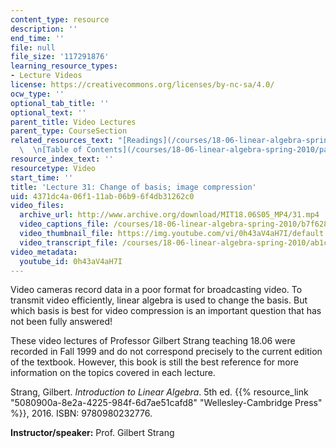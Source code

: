 ```yaml
---
content_type: resource
description: ''
end_time: ''
file: null
file_size: '117291876'
learning_resource_types:
- Lecture Videos
license: https://creativecommons.org/licenses/by-nc-sa/4.0/
ocw_type: ''
optional_tab_title: ''
optional_text: ''
parent_title: Video Lectures
parent_type: CourseSection
related_resources_text: "[Readings](/courses/18-06-linear-algebra-spring-2010/pages/readings)\
  \  \n[Table of Contents](/courses/18-06-linear-algebra-spring-2010/pages/readings#Table_of_Contents)"
resource_index_text: ''
resourcetype: Video
start_time: ''
title: 'Lecture 31: Change of basis; image compression'
uid: 4371dc4a-06f1-11ab-06b9-6f4db31262c0
video_files:
  archive_url: http://www.archive.org/download/MIT18.06S05_MP4/31.mp4
  video_captions_file: /courses/18-06-linear-algebra-spring-2010/b7f6284f580b5b2ab93c883ba6304e68_0h43aV4aH7I.vtt
  video_thumbnail_file: https://img.youtube.com/vi/0h43aV4aH7I/default.jpg
  video_transcript_file: /courses/18-06-linear-algebra-spring-2010/ab1c275d516e1878176ce956af1bf246_0h43aV4aH7I.pdf
video_metadata:
  youtube_id: 0h43aV4aH7I
---
```


Video cameras record data in a poor format for broadcasting video. To transmit video efficiently, linear algebra is used to change the basis. But which basis is best for video compression is an important question that has not been fully answered!

These video lectures of Professor Gilbert Strang teaching 18.06 were recorded in Fall 1999 and do not correspond precisely to the current edition of the textbook. However, this book is still the best reference for more information on the topics covered in each lecture.

Strang, Gilbert. _Introduction to Linear Algebra_. 5th ed. {{% resource_link "5080900a-8e2a-4225-984f-6d7ae51cafd8" "Wellesley-Cambridge Press" %}}, 2016. ISBN: 9780980232776.

**Instructor/speaker:** Prof. Gilbert Strang

